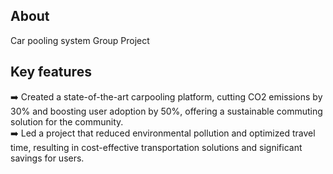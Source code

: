 ## About 
Car pooling system 
Group Project 

## Key features 
➡️ Created a state-of-the-art carpooling platform, cutting CO2 emissions by 30% and boosting user adoption by 50%, offering a sustainable commuting solution for the community. <br>
➡️ Led a project that reduced environmental pollution and optimized travel time, resulting in cost-effective transportation solutions and significant savings for users.
